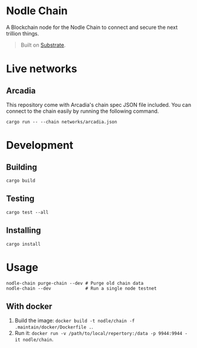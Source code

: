 # Nodle Chain

A Blockchain node for the Nodle Chain to connect and secure the next trillion things.

> Built on [Substrate](https://substrate.dev).


# Live networks

## Arcadia
This repository come with Arcadia's chain spec JSON file included. You can connect to the chain easily
by running the following command.
```
cargo run -- --chain networks/arcadia.json
```


# Development

## Building
```
cargo build
```

## Testing
```
cargo test --all
```

## Installing
```
cargo install
```

# Usage
```
nodle-chain purge-chain --dev # Purge old chain data
nodle-chain --dev             # Run a single node testnet
```

## With docker

1. Build the image: `docker build -t nodle/chain -f .maintain/docker/Dockerfile .`.
2. Run it: `docker run -v /path/to/local/repertory:/data -p 9944:9944 -it nodle/chain`.